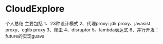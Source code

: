 # CloudExplore
个人总结
主要包括
1、23种设计模式
2、代理proxy: jdk proxy、javasist proxy、cglib proxy
3、爬虫
4、disruptor
5、lambda表达式
6、并行开发：future的实现guava
   


